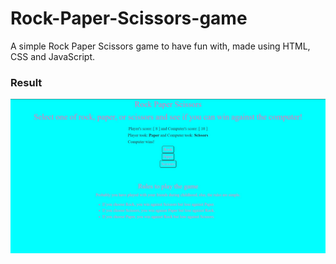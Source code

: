# Rock-Paper-Scissors-game

A simple Rock Paper Scissors game to have fun with, made using HTML, CSS and JavaScript.

<h3>Result</h3>
<img src="./rps.jpg">
